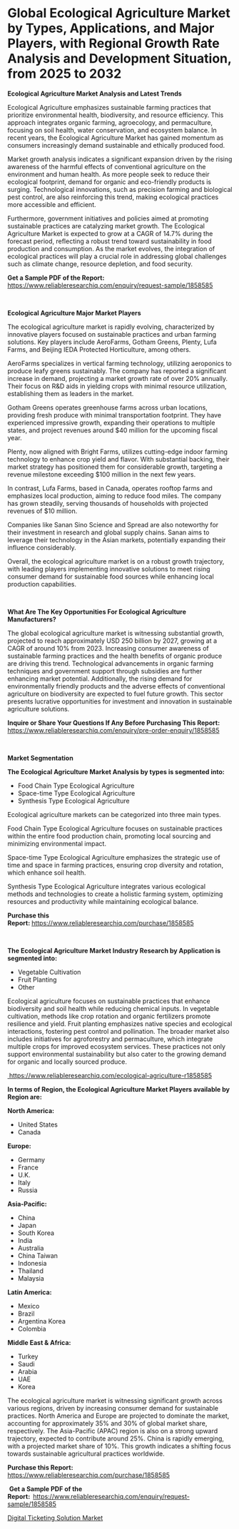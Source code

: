 <p><h1>Global Ecological Agriculture Market by Types, Applications, and Major Players, with Regional Growth Rate Analysis and Development Situation, from 2025 to 2032</h1></p><p><strong>Ecological Agriculture Market Analysis and Latest Trends</strong></p>
<p><p>Ecological Agriculture emphasizes sustainable farming practices that prioritize environmental health, biodiversity, and resource efficiency. This approach integrates organic farming, agroecology, and permaculture, focusing on soil health, water conservation, and ecosystem balance. In recent years, the Ecological Agriculture Market has gained momentum as consumers increasingly demand sustainable and ethically produced food. </p><p>Market growth analysis indicates a significant expansion driven by the rising awareness of the harmful effects of conventional agriculture on the environment and human health. As more people seek to reduce their ecological footprint, demand for organic and eco-friendly products is surging. Technological innovations, such as precision farming and biological pest control, are also reinforcing this trend, making ecological practices more accessible and efficient.</p><p>Furthermore, government initiatives and policies aimed at promoting sustainable practices are catalyzing market growth. The Ecological Agriculture Market is expected to grow at a CAGR of 14.7% during the forecast period, reflecting a robust trend toward sustainability in food production and consumption. As the market evolves, the integration of ecological practices will play a crucial role in addressing global challenges such as climate change, resource depletion, and food security.</p></p>
<p><strong>Get a Sample PDF of the Report:&nbsp;</strong> <a href="https://www.reliableresearchiq.com/enquiry/request-sample/1858585?utm_campaign=2716&utm_medium=2&utm_source=Github&utm_content=ia&utm_term=10032025&utm_id=ecological-agriculture">https://www.reliableresearchiq.com/enquiry/request-sample/1858585</a></p>
<p>&nbsp;</p>
<p><strong>Ecological Agriculture Major Market Players</strong></p>
<p><p>The ecological agriculture market is rapidly evolving, characterized by innovative players focused on sustainable practices and urban farming solutions. Key players include AeroFarms, Gotham Greens, Plenty, Lufa Farms, and Beijing IEDA Protected Horticulture, among others.</p><p>AeroFarms specializes in vertical farming technology, utilizing aeroponics to produce leafy greens sustainably. The company has reported a significant increase in demand, projecting a market growth rate of over 20% annually. Their focus on R&D aids in yielding crops with minimal resource utilization, establishing them as leaders in the market.</p><p>Gotham Greens operates greenhouse farms across urban locations, providing fresh produce with minimal transportation footprint. They have experienced impressive growth, expanding their operations to multiple states, and project revenues around $40 million for the upcoming fiscal year.</p><p>Plenty, now aligned with Bright Farms, utilizes cutting-edge indoor farming technology to enhance crop yield and flavor. With substantial backing, their market strategy has positioned them for considerable growth, targeting a revenue milestone exceeding $100 million in the next few years.</p><p>In contrast, Lufa Farms, based in Canada, operates rooftop farms and emphasizes local production, aiming to reduce food miles. The company has grown steadily, serving thousands of households with projected revenues of $10 million.</p><p>Companies like Sanan Sino Science and Spread are also noteworthy for their investment in research and global supply chains. Sanan aims to leverage their technology in the Asian markets, potentially expanding their influence considerably.</p><p>Overall, the ecological agriculture market is on a robust growth trajectory, with leading players implementing innovative solutions to meet rising consumer demand for sustainable food sources while enhancing local production capabilities.</p></p>
<p>&nbsp;</p>
<p><strong>What Are The Key Opportunities For Ecological Agriculture Manufacturers?</strong></p>
<p><p>The global ecological agriculture market is witnessing substantial growth, projected to reach approximately USD 250 billion by 2027, growing at a CAGR of around 10% from 2023. Increasing consumer awareness of sustainable farming practices and the health benefits of organic produce are driving this trend. Technological advancements in organic farming techniques and government support through subsidies are further enhancing market potential. Additionally, the rising demand for environmentally friendly products and the adverse effects of conventional agriculture on biodiversity are expected to fuel future growth. This sector presents lucrative opportunities for investment and innovation in sustainable agriculture solutions.</p></p>
<p><strong>Inquire or Share Your Questions If Any Before Purchasing This Report:</strong> <a href="https://www.reliableresearchiq.com/enquiry/pre-order-enquiry/1858585?utm_campaign=2716&utm_medium=2&utm_source=Github&utm_content=ia&utm_term=10032025&utm_id=ecological-agriculture">https://www.reliableresearchiq.com/enquiry/pre-order-enquiry/1858585</a></p>
<p>&nbsp;</p>
<p><strong>Market Segmentation</strong></p>
<p><strong>The Ecological Agriculture Market Analysis by types is segmented into:</strong></p>
<p><ul><li>Food Chain Type Ecological Agriculture</li><li>Space-time Type Ecological Agriculture</li><li>Synthesis Type Ecological Agriculture</li></ul></p>
<p><p>Ecological agriculture markets can be categorized into three main types. </p><p>Food Chain Type Ecological Agriculture focuses on sustainable practices within the entire food production chain, promoting local sourcing and minimizing environmental impact. </p><p>Space-time Type Ecological Agriculture emphasizes the strategic use of time and space in farming practices, ensuring crop diversity and rotation, which enhance soil health. </p><p>Synthesis Type Ecological Agriculture integrates various ecological methods and technologies to create a holistic farming system, optimizing resources and productivity while maintaining ecological balance.</p></p>
<p><strong>Purchase this Report:&nbsp;</strong><a href="https://www.reliableresearchiq.com/purchase/1858585?utm_campaign=2716&utm_medium=2&utm_source=Github&utm_content=ia&utm_term=10032025&utm_id=ecological-agriculture">https://www.reliableresearchiq.com/purchase/1858585</a></p>
<p>&nbsp;</p>
<p><strong>The Ecological Agriculture Market Industry Research by Application is segmented into:</strong></p>
<p><ul><li>Vegetable Cultivation</li><li>Fruit Planting</li><li>Other</li></ul></p>
<p><p>Ecological agriculture focuses on sustainable practices that enhance biodiversity and soil health while reducing chemical inputs. In vegetable cultivation, methods like crop rotation and organic fertilizers promote resilience and yield. Fruit planting emphasizes native species and ecological interactions, fostering pest control and pollination. The broader market also includes initiatives for agroforestry and permaculture, which integrate multiple crops for improved ecosystem services. These practices not only support environmental sustainability but also cater to the growing demand for organic and locally sourced produce.</p></p>
<p><a href="https://www.reliableresearchiq.com/ecological-agriculture-r1858585?utm_campaign=2716&utm_medium=2&utm_source=Github&utm_content=ia&utm_term=10032025&utm_id=ecological-agriculture">&nbsp;https://www.reliableresearchiq.com/ecological-agriculture-r1858585</a></p>
<p><strong>In terms of Region, the Ecological Agriculture Market Players available by Region are:</strong></p>
<p>
    <p> <strong> North America: </strong>
        <ul>
            <li>United States</li>
            <li>Canada</li>
        </ul>
        </p> 
    <p> <strong> Europe: </strong>
        <ul>
            <li>Germany</li>
            <li>France</li>
            <li>U.K.</li>
            <li>Italy</li>
            <li>Russia</li>
        </ul>
        </p> 
    <p> <strong> Asia-Pacific: </strong>
        <ul>
            <li>China</li>
            <li>Japan</li>
            <li>South Korea</li>
            <li>India</li>
            <li>Australia</li>
            <li>China Taiwan</li>
            <li>Indonesia</li>
            <li>Thailand</li>
            <li>Malaysia</li>
        </ul>
        </p> 
    <p> <strong> Latin America: </strong>
        <ul>
            <li>Mexico</li>
            <li>Brazil</li>
            <li>Argentina Korea</li>
            <li>Colombia</li>
        </ul>
        </p> 
    <p> <strong> Middle East & Africa: </strong>
        <ul>
            <li>Turkey</li>
            <li>Saudi</li>
            <li>Arabia</li>
            <li>UAE</li>
            <li>Korea</li>
        </ul>
    </p>
    </p>
<p><p>The ecological agriculture market is witnessing significant growth across various regions, driven by increasing consumer demand for sustainable practices. North America and Europe are projected to dominate the market, accounting for approximately 35% and 30% of global market share, respectively. The Asia-Pacific (APAC) region is also on a strong upward trajectory, expected to contribute around 25%. China is rapidly emerging, with a projected market share of 10%. This growth indicates a shifting focus towards sustainable agricultural practices worldwide.</p></p>
<p><strong>Purchase this Report: </strong><a href="https://www.reliableresearchiq.com/purchase/1858585?utm_campaign=2716&utm_medium=2&utm_source=Github&utm_content=ia&utm_term=10032025&utm_id=ecological-agriculture">https://www.reliableresearchiq.com/purchase/1858585</a></p>
<p>&nbsp;<strong>Get a Sample PDF of the Report:&nbsp;&nbsp;</strong><a href="https://www.reliableresearchiq.com/enquiry/request-sample/1858585?utm_campaign=2716&utm_medium=2&utm_source=Github&utm_content=ia&utm_term=10032025&utm_id=ecological-agriculture">https://www.reliableresearchiq.com/enquiry/request-sample/1858585</a></p>
<p><strong></strong></p>
<p><p><a href="https://github.com/klaassenmackenzie6/Market-Research-Report-List-1/blob/main/digital-ticketing-solution-market.md?utm_campaign=2716&utm_medium=2&utm_source=Github&utm_content=ia&utm_term=10032025&utm_id=ecological-agriculture">Digital Ticketing Solution Market</a></p></p>